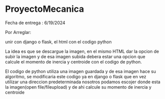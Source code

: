 # ProyectoMecanica

Fecha de entrega : 6/19/2024

Por Arreglar: 

unir con django o flask, el html con el codigo python

La idea es que se descargue la imagen, en el mismo HTML dar la opcion de subir la imagen y de esa imagen subida debera estar una opcion que calcule el momento de inercia y centroide  con el codigo de python.

El codigo de python utiliza una imagen guardada y de esa imagen hace su algoritmo, se modificaria este codigo ya en django o flask que en vez utilizar una direccion predeterminada nosotros podamos escojer donde esta la imagen(open file/fileupload) y de ahi calcule su momento de inercia y centroide 
